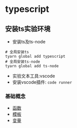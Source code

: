 # typescript


## 安装ts实验环境
* 安装ts及ts-node
```shell
# 全局安装ts
tyarn global add typescript
# 全局安装ts-node 
tyarn global add ts-node
```
* 实验文本工具:vscode
* 安装vscode插件: ```code runner```

### 基础概念
* [函数](function.ts)
* [模板](generic.ts)
* [变量](variable.ts)